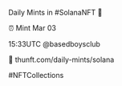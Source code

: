 Daily Mints in #SolanaNFT 🚀

⏰ Mint Mar 03

15:33UTC @basedboysclub

🔗 thunft.com/daily-mints/solana

#NFTCollections